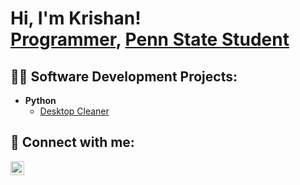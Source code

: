 

<h1>Hi, I'm Krishan! <br/><a href="https://github.com/krika3919">Programmer</a>, <a href="https://www.linkedin.com/in/krishan-kapoor-441981287/">Penn State Student</a>

<h2>👨‍💻 Software Development Projects:</h2>

- <b>Python</b>
  - [Desktop Cleaner](https://github.com/krika3919/desktop_cleaner/tree/main)</b></i>

<h2> 🤳 Connect with me:</h2>

[<img align="left" alt="KrishanKapoor | LinkedIn" width="22px" src="https://cdn.jsdelivr.net/npm/simple-icons@v3/icons/linkedin.svg" />][linkedin]

[linkedin]: https://www.linkedin.com/in/krishan-kapoor-441981287/

 


<!--
**krika3919/krika3919** is a ✨ _special_ ✨ repository because its `README.md` (this file) appears on your GitHub profile.

